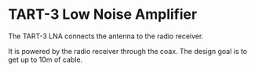 # TART-3 Low Noise Amplifier

The TART-3 LNA connects the antenna to the radio receiver. 


It is powered by the radio receiver through the coax. The design goal is to get up to 10m of cable.
